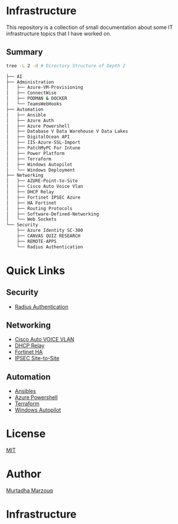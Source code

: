 # Infrastructure
This repository is a collection of small documentation about some IT infrastructure topics that I have worked on.

## Summary
```bash
tree -L 2 -d # Directory Structure of Depth 2

├── AI
├── Administration
│   ├── Azure-VM-Provisioning
│   ├── ConnectWise
│   ├── PODMAN & DOCKER
│   └── TeamsWebHooks
├── Automation
│   ├── Ansible
│   ├── Azure Auth
│   ├── Azure Powershell
│   ├── Database V Data Warehouse V Data Lakes
│   ├── DigitalOcean API
│   ├── IIS-Azure-SSL-Import
│   ├── PatchMyPC For Intune
│   ├── Power Platform
│   ├── Terraform
│   ├── Windows Autopilot
│   └── Windows Deployment
├── Networking
│   ├── AZURE-Point-to-Site
│   ├── Cisco Auto Voice Vlan
│   ├── DHCP Relay
│   ├── Fortinet IPSEC Azure
│   ├── HA Fortinet
│   ├── Routing Protocols
│   ├── Software-Defined-Networking
│   └── Web Sockets
└── Security
    ├── Azure Identity SC-300
    ├── CANVAS QUIZ RESEARCH
    ├── REMOTE-APPS
    └── Radius Authentication

```

# Quick Links

## Security
- <a href="https://github.com/MurtadhaM/Infrastructure/tree/main/Security/Radius%20Authentication" >Radius Authentication</a>


## Networking 
- <a href="https://github.com/MurtadhaM/Infrastructure/tree/main/Networking/Cisco%20Auto%20Voice%20Vlan" >Cisco Auto VOICE VLAN</a>
- <a href="https://github.com/MurtadhaM/Infrastructure/tree/main/Networking/DHCP%20Relay" >DHCP Relay</a>
- <a href="https://github.com/MurtadhaM/Infrastructure/tree/main/Networking/HA%20Fortinet" >Fortinet HA</a>
- <a href="" >IPSEC Site-to-Site</a>

## Automation 
- <a href="https://github.com/MurtadhaM/Infrastructure/tree/main/Automation/Ansible" >Ansibles</a>
- <a href="https://github.com/MurtadhaM/Infrastructure/tree/main/Automation/Azure Powershell" >Azure Powershell</a>
- <a href="https://github.com/MurtadhaM/Infrastructure/tree/main/Automation/Terraform" >Terraform</a>
- <a href="https://github.com/MurtadhaM/Infrastructure/tree/main/Automation/Windows%20Autopilot" >Windows Autopilot</a>


# License
[MIT](https://choosealicense.com/licenses/mit/)
# Author
[Murtadha Marzouq](http://www.findasnake.com)
# Infrastructure
